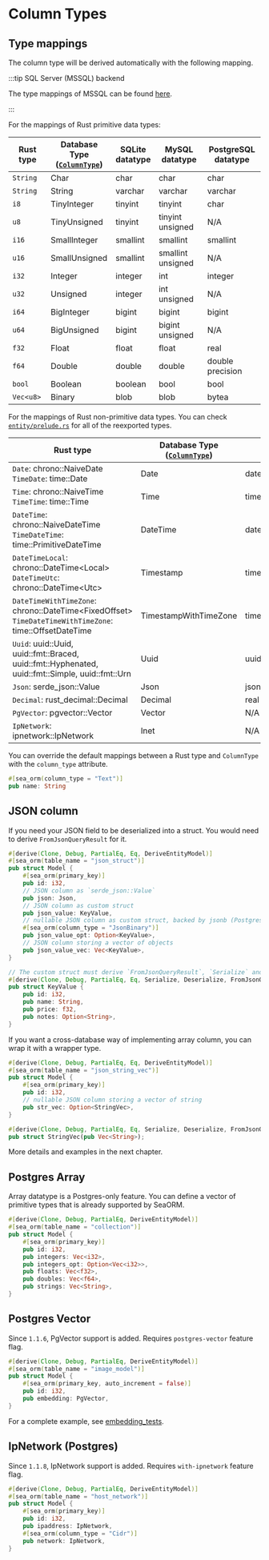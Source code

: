 # Column Types

## Type mappings

The column type will be derived automatically with the following mapping.

:::tip SQL Server (MSSQL) backend

The type mappings of MSSQL can be found [here](https://www.sea-ql.org/SeaORM-X/docs/generate-entity/entity-structure/).

:::

For the mappings of Rust primitive data types:

| Rust type | Database Type <br/> ([`ColumnType`](https://docs.rs/sea-orm/*/sea_orm/entity/enum.ColumnType.html)) | SQLite <br/> datatype | MySQL <br/> datatype | PostgreSQL <br/> datatype |
| --------- | --------- | --------- | --------- | --------- |
| `String` | Char | char | char | char |
| `String` | String | varchar | varchar | varchar |
| `i8` | TinyInteger | tinyint | tinyint | char |
| `u8` | TinyUnsigned | tinyint  | tinyint unsigned | N/A |
| `i16` | SmallInteger | smallint | smallint | smallint |
| `u16` | SmallUnsigned | smallint | smallint unsigned | N/A |
| `i32` | Integer | integer | int | integer |
| `u32` | Unsigned | integer | int unsigned | N/A |
| `i64` | BigInteger | bigint | bigint | bigint |
| `u64` | BigUnsigned | bigint | bigint unsigned | N/A |
| `f32` | Float | float | float | real |
| `f64` | Double | double | double | double precision |
| `bool` | Boolean | boolean | bool | bool |
| `Vec<u8>` | Binary | blob | blob | bytea |

For the mappings of Rust non-primitive data types. You can check [`entity/prelude.rs`](https://github.com/SeaQL/sea-orm/blob/master/src/entity/prelude.rs) for all of the reexported types.

| Rust type | Database Type <br/> ([`ColumnType`](https://docs.rs/sea-orm/*/sea_orm/entity/enum.ColumnType.html)) | SQLite <br/> datatype | MySQL <br/> datatype | PostgreSQL <br/> datatype |
| --------- | --------- | --------- | --------- | --------- |
| `Date`: chrono::NaiveDate <br/>`TimeDate`: time::Date | Date | date_text | date | date |
| `Time`: chrono::NaiveTime <br/>`TimeTime`: time::Time | Time | time_text | time | time |
| `DateTime`: chrono::NaiveDateTime <br/>`TimeDateTime`: time::PrimitiveDateTime | DateTime | datetime_text | datetime | timestamp |
| `DateTimeLocal`: chrono::DateTime&lt;Local&gt; <br/>`DateTimeUtc`: chrono::DateTime&lt;Utc&gt; | Timestamp | timestamp_text | timestamp | N/A |
| `DateTimeWithTimeZone`: chrono::DateTime&lt;FixedOffset&gt; <br/>`TimeDateTimeWithTimeZone`: time::OffsetDateTime | TimestampWithTimeZone | timestamp_with_timezone_text | timestamp | timestamp with time zone |
| `Uuid`: uuid::Uuid, uuid::fmt::Braced, uuid::fmt::Hyphenated, uuid::fmt::Simple, uuid::fmt::Urn | Uuid | uuid_text | binary(16) | uuid |
| `Json`: serde_json::Value | Json | json_text | json | json |
| `Decimal`: rust_decimal::Decimal | Decimal | real | decimal | decimal |
| `PgVector`: pgvector::Vector | Vector | N/A | N/A | vector |
| `IpNetwork`: ipnetwork::IpNetwork | Inet | N/A | N/A | inet |

You can override the default mappings between a Rust type and `ColumnType` with the `column_type` attribute.

```rust
#[sea_orm(column_type = "Text")]
pub name: String
```

## JSON column

If you need your JSON field to be deserialized into a struct. You would need to derive `FromJsonQueryResult` for it.

```rust
#[derive(Clone, Debug, PartialEq, Eq, DeriveEntityModel)]
#[sea_orm(table_name = "json_struct")]
pub struct Model {
    #[sea_orm(primary_key)]
    pub id: i32,
    // JSON column as `serde_json::Value`
    pub json: Json,
    // JSON column as custom struct
    pub json_value: KeyValue,
    // nullable JSON column as custom struct, backed by jsonb (Postgres only)
    #[sea_orm(column_type = "JsonBinary")]
    pub json_value_opt: Option<KeyValue>,
    // JSON column storing a vector of objects
    pub json_value_vec: Vec<KeyValue>,
}

// The custom struct must derive `FromJsonQueryResult`, `Serialize` and `Deserialize`
#[derive(Clone, Debug, PartialEq, Eq, Serialize, Deserialize, FromJsonQueryResult)]
pub struct KeyValue {
    pub id: i32,
    pub name: String,
    pub price: f32,
    pub notes: Option<String>,
}
```

If you want a cross-database way of implementing array column, you can wrap it with a wrapper type.

```rust
#[derive(Clone, Debug, PartialEq, Eq, DeriveEntityModel)]
#[sea_orm(table_name = "json_string_vec")]
pub struct Model {
    #[sea_orm(primary_key)]
    pub id: i32,
    // nullable JSON column storing a vector of string
    pub str_vec: Option<StringVec>,
}

#[derive(Clone, Debug, PartialEq, Eq, Serialize, Deserialize, FromJsonQueryResult)]
pub struct StringVec(pub Vec<String>);
```

More details and examples in the next chapter.

## Postgres Array

Array datatype is a Postgres-only feature. You can define a vector of primitive types that is already supported by SeaORM.

```rust
#[derive(Clone, Debug, PartialEq, DeriveEntityModel)]
#[sea_orm(table_name = "collection")]
pub struct Model {
    #[sea_orm(primary_key)]
    pub id: i32,
    pub integers: Vec<i32>,
    pub integers_opt: Option<Vec<i32>>,
    pub floats: Vec<f32>,
    pub doubles: Vec<f64>,
    pub strings: Vec<String>,
}
```

## Postgres Vector

Since `1.1.6`, PgVector support is added. Requires `postgres-vector` feature flag.

```rust
#[derive(Clone, Debug, PartialEq, DeriveEntityModel)]
#[sea_orm(table_name = "image_model")]
pub struct Model {
    #[sea_orm(primary_key, auto_increment = false)]
    pub id: i32,
    pub embedding: PgVector,
}
```

For a complete example, see [embedding_tests](https://github.com/SeaQL/sea-orm/blob/master/tests/embedding_tests.rs).

## IpNetwork (Postgres)

Since `1.1.8`, IpNetwork support is added. Requires `with-ipnetwork` feature flag.

```rust
#[derive(Clone, Debug, PartialEq, DeriveEntityModel)]
#[sea_orm(table_name = "host_network")]
pub struct Model {
    #[sea_orm(primary_key)]
    pub id: i32,
    pub ipaddress: IpNetwork,
    #[sea_orm(column_type = "Cidr")]
    pub network: IpNetwork,
}
